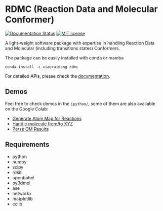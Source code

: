 # RDMC (Reaction Data and Molecular Conformer)

[![Documentation Status](https://readthedocs.org/projects/rdmc/badge/?version=latest)](https://rdmc.readthedocs.io/en/latest/?badge=latest)
[![MIT license](http://img.shields.io/badge/license-MIT-brightgreen.svg)](http://opensource.org/licenses/MIT)

A light-weight software package with expertise in handling Reaction Data and Molecular (including transitions states) Conformers.

The package can be easily installed with conda or mamba

```
conda install -c xiaoruidong rdmc
```

For detailed APIs, please check the [documentation](https://xiaoruidong.github.io/RDMC/).

## Demos
Feel free to check demos in the `ipython/`, some of them are also available on the Google Colab:
- [Generate Atom Map for Reactions](https://colab.research.google.com/drive/19opX3Sr4R24o9n8f1o4LMSqlVIwN83xk?usp=sharing)
- [Handle molecule from/to XYZ](https://colab.research.google.com/drive/1QbmdvUMQqByPBDQVW7xTlp2rXg9EJ2_J?usp=sharing)
- [Parse QM Results](https://colab.research.google.com/drive/1JnTzETOGE3R3Q_foOLsnFgeN883J36dl?usp=sharing)

## Requirements
* python
* numpy
* scipy
* rdkit
* openbabel
* py3dmol
* ase
* networkx
* matplotlib
* cclib
